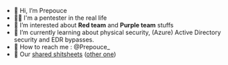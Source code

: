 - 👋 Hi, I’m Prepouce 
- 🥷🏻 I'm a pentester in the real life 
- 🥔 I’m interested about **Red team** and **Purple team** stuffs
- 🌱 I’m currently learning about physical security, (Azure) Active Directory security and EDR bypasses.
- 🍠 How to reach me : @Prepouce_
- 🧰 Our [shared shitsheets](https://github.com/Prinegheuls/Pentest-cheatsheet) ([other one](https://github.com/Prinegheuls/Pentest-shitsheets)) 


